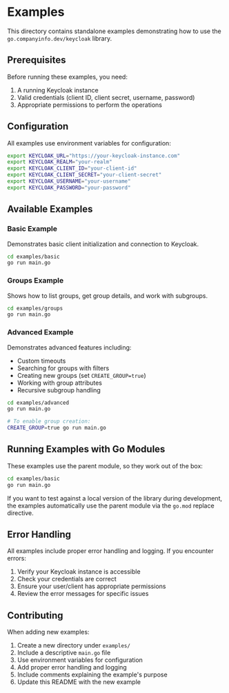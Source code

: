 # Examples

This directory contains standalone examples demonstrating how to use the `go.companyinfo.dev/keycloak` library.

## Prerequisites

Before running these examples, you need:

1. A running Keycloak instance
2. Valid credentials (client ID, client secret, username, password)
3. Appropriate permissions to perform the operations

## Configuration

All examples use environment variables for configuration:

```bash
export KEYCLOAK_URL="https://your-keycloak-instance.com"
export KEYCLOAK_REALM="your-realm"
export KEYCLOAK_CLIENT_ID="your-client-id"
export KEYCLOAK_CLIENT_SECRET="your-client-secret"
export KEYCLOAK_USERNAME="your-username"
export KEYCLOAK_PASSWORD="your-password"
```

## Available Examples

### Basic Example

Demonstrates basic client initialization and connection to Keycloak.

```bash
cd examples/basic
go run main.go
```

### Groups Example

Shows how to list groups, get group details, and work with subgroups.

```bash
cd examples/groups
go run main.go
```

### Advanced Example

Demonstrates advanced features including:

- Custom timeouts
- Searching for groups with filters
- Creating new groups (set `CREATE_GROUP=true`)
- Working with group attributes
- Recursive subgroup handling

```bash
cd examples/advanced
go run main.go

# To enable group creation:
CREATE_GROUP=true go run main.go
```

## Running Examples with Go Modules

These examples use the parent module, so they work out of the box:

```bash
cd examples/basic
go run main.go
```

If you want to test against a local version of the library during development, the examples automatically use the parent module via the `go.mod` replace directive.

## Error Handling

All examples include proper error handling and logging. If you encounter errors:

1. Verify your Keycloak instance is accessible
2. Check your credentials are correct
3. Ensure your user/client has appropriate permissions
4. Review the error messages for specific issues

## Contributing

When adding new examples:

1. Create a new directory under `examples/`
2. Include a descriptive `main.go` file
3. Use environment variables for configuration
4. Add proper error handling and logging
5. Include comments explaining the example's purpose
6. Update this README with the new example
